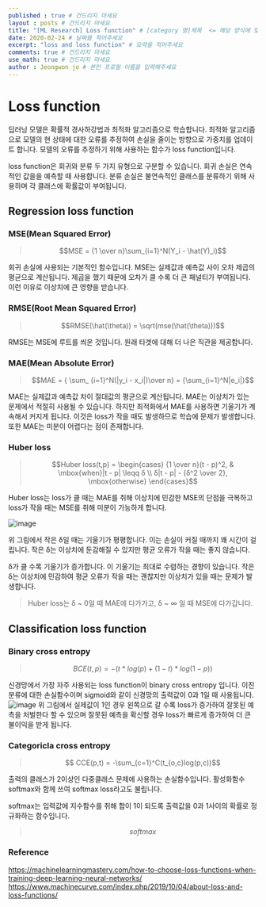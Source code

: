 ```yaml
---
published : true # 건드리지 마세요
layout : posts # 건드리지 마세요
title: "[ML Research] Loss function" # [category 명]제목  <= 해당 양식에 맞춰주세요
date: 2020-02-24 # 날짜를 적어주세요
excerpt: "loss and loss function" # 요약을 적어주세요
comments: true # 건드리지 마세요
use_math: true # 건드리지 마세요
author : Jeongwon jo # 본인 프로필 이름을 입력해주세요
---
```


# Loss function

딥러닝 모델은 확률적 경사하강법과 최적화 알고리즘으로 학습합니다. 최적화 알고리즘으로 모델의 현 상태에 대한 오류를 추정하여 손실을 줄이는 방향으로 가중치를 업데이트 합니다. 모델의 오류를 추정하기 위해 사용하는 함수가 loss function입니다.

loss function은 회귀와 분류 두 가지 유형으로 구분할 수 있습니다. 회귀 손실은 연속적인 값을을 예측할 때 사용합니다. 분류 손실은 불연속적인 클래스를 분류하기 위해 사용하며 각 클래스에 확률값이 부여됩니다.

## Regression loss function

### MSE(Mean Squared Error)

> $$MSE = {1 \over n}\sum_{i=1}^N(Y_i - \hat(Y)_i)$$

회귀 손실에 사용되는 기본적인 함수입니다. MSE는 실제값과 예측값 사이 오차 제곱의 평균으로 계산됩니다. 제곱을 했기 때문에 오차가 클 수록 더 큰 패널티가 부여됩니다. 이런 이유로 이상치에 큰 영향을 받습니다.

### RMSE(Root Mean Squared Error)
> $$RMSE(\hat(\theta)) = \sqrt(mse(\hat(\theta)))$$

RMSE는 MSE에 루트를 씌운 것입니다. 원래 타겟에 대해 더 나은 직관을 제공합니다.

### MAE(Mean Absolute Error)

> $$MAE = { \sum_ {i=1}^N(|y_i - x_i|)\over n} = {\sum_{i=1}^N|e_i|}$$

MAE는 실제값과 예측값 차이 절대값의 평균으로 계산됩니다. MAE는 이상치가 있는 문제에서 적절히 사용될 수 있습니다. 하지만 최적화에서 MAE를 사용하면 기울기가 계속해서 커지게 됩니다. 이것은 loss가 작을 때도 발생하므로 학습에 문제가 발생합니다. 또한 MAE는 미분이 어렵다는 점이 존재합니다.

### Huber loss
> $$Huber loss(t,p) = \begin{cases} {1 \over n}(t - p)^2, & \mbox{when}|t - p| \leqq δ \\ δ|t - p| - {δ^2 \over 2}, \mbox{otherwise} \end{cases}$$

Huber loss는 loss가 클 때는 MAE를 취해 이상치에 민감한 MSE의 단점을 극복하고 loss가 작을 때는 MSE를 취해 미분이 가능하게 합니다.

![image](https://user-images.githubusercontent.com/80579716/111460794-be57cc80-875f-11eb-9626-ccc3a721b751.png)

위 그림에서 작은 δ일 때는 기울기가 평평합니다. 이는 손실이 커질 때까지 꽤 시간이 걸립니다.
작은 δ는 이상치에 둔감해질 수 있지만 평균 오류가 작을 때는 좋지 않습니다.

δ가 클 수록 기울기가 증가합니다. 이 기울기는 최대로 수렴하는 경향이 있습니다.
작은 δ는 이상치에 민감하여 평균 오류가 작을 때는 괜찮지만 이상치가 있을 때는 문제가 발생합니다.

> Huber loss는 δ ~ 0일 때 MAE에 다가가고, δ ~ ∞ 일 때 MSE에 다가갑니다.

## Classification loss function

### Binary cross entropy

> $$ BCE(t,p) = -(t * log(p) + (1-t) * log(1-p))$$

신경망에서 가장 자주 사용되는 loss function이 binary cross entropy 입니다. 이진분류에 대한 손실함수이며 sigmoid와 같이 신경망의 출력값이 0과 1일 때 사용됩니다.
![image](https://user-images.githubusercontent.com/80579716/111457674-dc233280-875b-11eb-8be6-70661150c635.png)
위 그림에서 실제값이 1인 경우 왼쪽으로 갈 수록 loss가 증가하여 잘못된 예측을 처벌한다 할 수 있으며 잘못된 예측을 확신할 경우 loss가 빠르게 증가하여 더 큰 불이익을 받게 됩니다.

### Categoricla cross entropy

> $$ CCE(p,t) = -\sum_{c=1}^C(t_{o,c}log(p,c))$$

출력의 클래스가 2이상인 다중클래스 문제에 사용하는 손실함수입니다. 활성화함수 softmax와 함께 쓰여 softmax loss라고도 불립니다.

softmax는 입력값에 지수함수를 취해 합이 1이 되도록 출력값을 0과 1사이의 확률로 정규화하는 함수입니다.
> $$softmax $$



### Reference

https://machinelearningmastery.com/how-to-choose-loss-functions-when-training-deep-learning-neural-networks/
https://www.machinecurve.com/index.php/2019/10/04/about-loss-and-loss-functions/

